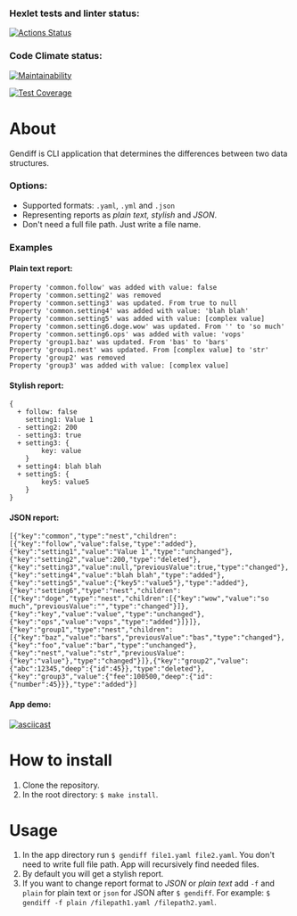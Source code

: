 ### Hexlet tests and linter status:
[![Actions Status](https://github.com/georgy-p/frontend-project-lvl2/workflows/hexlet-check/badge.svg)](https://github.com/georgy-p/frontend-project-lvl2/actions)

### Code Climate status:
[![Maintainability](https://api.codeclimate.com/v1/badges/203bfb8ebcf849dca3ea/maintainability)](https://codeclimate.com/github/georgy-p/frontend-project-lvl2/maintainability)

[![Test Coverage](https://api.codeclimate.com/v1/badges/203bfb8ebcf849dca3ea/test_coverage)](https://codeclimate.com/github/georgy-p/frontend-project-lvl2/test_coverage)

# About

Gendiff is CLI application that determines the differences between two data structures.

### Options:
- Supported formats: `.yaml`, `.yml` and `.json`
- Representing reports as *plain text, stylish* and *JSON*.
- Don't need a full file path. Just write a file name.


### Examples
#### Plain text report:
```
Property 'common.follow' was added with value: false
Property 'common.setting2' was removed
Property 'common.setting3' was updated. From true to null
Property 'common.setting4' was added with value: 'blah blah'
Property 'common.setting5' was added with value: [complex value]
Property 'common.setting6.doge.wow' was updated. From '' to 'so much'
Property 'common.setting6.ops' was added with value: 'vops'
Property 'group1.baz' was updated. From 'bas' to 'bars'
Property 'group1.nest' was updated. From [complex value] to 'str'
Property 'group2' was removed
Property 'group3' was added with value: [complex value]
```

#### Stylish report:
```
{
  + follow: false
    setting1: Value 1
  - setting2: 200
  - setting3: true
  + setting3: {
        key: value
    }
  + setting4: blah blah
  + setting5: {
        key5: value5
    }
}
```

#### JSON report:
```
[{"key":"common","type":"nest","children":[{"key":"follow","value":false,"type":"added"},{"key":"setting1","value":"Value 1","type":"unchanged"},{"key":"setting2","value":200,"type":"deleted"},{"key":"setting3","value":null,"previousValue":true,"type":"changed"},{"key":"setting4","value":"blah blah","type":"added"},{"key":"setting5","value":{"key5":"value5"},"type":"added"},{"key":"setting6","type":"nest","children":[{"key":"doge","type":"nest","children":[{"key":"wow","value":"so much","previousValue":"","type":"changed"}]},{"key":"key","value":"value","type":"unchanged"},{"key":"ops","value":"vops","type":"added"}]}]},{"key":"group1","type":"nest","children":[{"key":"baz","value":"bars","previousValue":"bas","type":"changed"},{"key":"foo","value":"bar","type":"unchanged"},{"key":"nest","value":"str","previousValue":{"key":"value"},"type":"changed"}]},{"key":"group2","value":{"abc":12345,"deep":{"id":45}},"type":"deleted"},{"key":"group3","value":{"fee":100500,"deep":{"id":{"number":45}}},"type":"added"}]
```

#### App demo:
[![asciicast](https://asciinema.org/a/444854.svg)](https://asciinema.org/a/444854)

# How to install
1. Clone the repository.
2. In the root directory: `$ make install`.

# Usage
1. In the app directory run `$ gendiff file1.yaml file2.yaml`. You don't need to write full file path. App will recursively find needed files.
2. By default you will get a stylish report.
3. If you want to change report format to *JSON* or *plain text*  add `-f` and `plain` for plain text or `json` for JSON after `$ gendiff`.
For example: `$ gendiff -f plain /filepath1.yaml /filepath2.yaml`.
